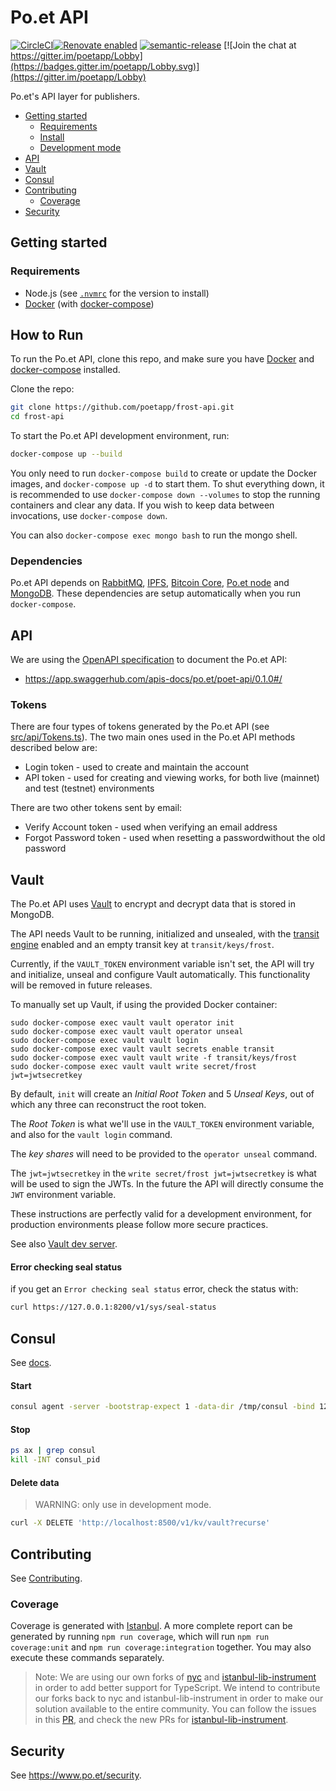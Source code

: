 # Po.et API

[![CircleCI](https://circleci.com/gh/poetapp/frost-api/tree/master.svg?style=svg&circle-token=4c0674e6ac8ca64c250d6f09bff344e48762c40b)](https://circleci.com/gh/poetapp/frost-api/tree/master)[![Renovate enabled](https://img.shields.io/badge/renovate-enabled-brightgreen.svg)](https://renovatebot.com/)
[![semantic-release](https://img.shields.io/badge/%20%20%F0%9F%93%A6%F0%9F%9A%80-semantic--release-e10079.svg)](https://github.com/semantic-release/semantic-release)
[![Join the chat at https://gitter.im/poetapp/Lobby](https://badges.gitter.im/poetapp/Lobby.svg)](https://gitter.im/poetapp/Lobby)

Po.et's API layer for publishers.

- [Getting started](#getting-started)
    - [Requirements](#requirements)
    - [Install](#install)
    - [Development mode](#development-mode)
- [API](#api)
- [Vault](#vault)
- [Consul](#consul)
- [Contributing](#contributing)
    - [Coverage](#coverage)
- [Security](#security)

## Getting started

### Requirements

* Node.js (see [`.nvmrc`](./.nvmrc) for the version to install)
* [Docker](https://docs.docker.com/install/) (with [docker-compose](https://docs.docker.com/compose/install/))

## How to Run

To run the Po.et API, clone this repo, and make sure you have [Docker](https://docs.docker.com/install/) and [docker-compose](https://docs.docker.com/compose/install/) installed.

Clone the repo:

```bash
git clone https://github.com/poetapp/frost-api.git
cd frost-api
```

To start the Po.et API development environment, run:

```bash
docker-compose up --build
```

You only need to run `docker-compose build` to create or update the Docker images, and `docker-compose up -d` to start them. To shut everything down, it is recommended to use `docker-compose down --volumes`  to stop the running containers and clear any data. If you wish to keep data between invocations, use `docker-compose down`.

You can also `docker-compose exec mongo bash` to run the mongo shell.

### Dependencies

Po.et API depends on [RabbitMQ](http://www.rabbitmq.com/), [IPFS](https://ipfs.io/), [Bitcoin Core](https://github.com/bitcoin/bitcoin), [Po.et node](https://github.com/poetapp/node.git) and [MongoDB](https://github.com/mongodb/mongo).
These dependencies are setup automatically when you run `docker-compose`.

## API

We are using the [OpenAPI specification](https://github.com/OAI/OpenAPI-Specification/blob/master/versions/3.0.1.md) to document the Po.et API:
- https://app.swaggerhub.com/apis-docs/po.et/poet-api/0.1.0#/

### Tokens

There are four types of tokens generated by the Po.et API (see [src/api/Tokens.ts](./src/api/Tokens.ts)). The two main ones used in the Po.et API methods described below are:

- Login token - used to create and maintain the account
- API token - used for creating and viewing works, for both live (mainnet) and test (testnet) environments

There are two other tokens sent by email:

- Verify Account token - used when verifying an email address 
- Forgot Password token - used when resetting a passwordwithout the old password 

## Vault

The Po.et API uses [Vault](https://www.vaultproject.io/) to encrypt and decrypt data that is stored in MongoDB.

The API needs Vault to be running, initialized and unsealed, with the [transit engine](https://www.vaultproject.io/docs/secrets/transit/index.html) enabled and an empty transit key at `transit/keys/frost`.

Currently, if the `VAULT_TOKEN` environment variable isn't set, the API will try and initialize, unseal and configure Vault automatically. This functionality will be removed in future releases.

To manually set up Vault, if using the provided Docker container:
```
sudo docker-compose exec vault vault operator init
sudo docker-compose exec vault vault operator unseal
sudo docker-compose exec vault vault login
sudo docker-compose exec vault vault secrets enable transit
sudo docker-compose exec vault vault write -f transit/keys/frost
sudo docker-compose exec vault vault write secret/frost jwt=jwtsecretkey
```

By default, `init` will create an _Initial Root Token_ and 5 _Unseal Keys_, out of which any three can reconstruct the root token.

The _Root Token_ is what we'll use in the `VAULT_TOKEN` environment variable, and also for the `vault login` command.

The _key shares_ will need to be provided to the `operator unseal` command.

The `jwt=jwtsecretkey` in the `write secret/frost jwt=jwtsecretkey` is what will be used to sign the JWTs. In the future the API will directly consume the `JWT` environment variable.

These instructions are perfectly valid for a development environment, for production environments please follow more secure practices.

See also [Vault dev server](https://www.vaultproject.io/intro/getting-started/dev-server.html).

#### Error checking seal status

if you get an `Error checking seal status` error, check the status with:

```bash
curl https://127.0.0.1:8200/v1/sys/seal-status
```

## Consul

See [docs](https://www.consul.io/docs/agent/basics.html).

#### Start

```bash
consul agent -server -bootstrap-expect 1 -data-dir /tmp/consul -bind 127.0.0.1
```

#### Stop

```bash
ps ax | grep consul
kill -INT consul_pid
```

#### Delete data

> WARNING: only use in development mode.

```bash
curl -X DELETE 'http://localhost:8500/v1/kv/vault?recurse'
```

## Contributing

See [Contributing](https://github.com/poetapp/documentation/blob/master/CONTRIBUTING.md).

### Coverage
Coverage is generated with [Istanbul](https://github.com/istanbuljs/nyc). A more complete report can be generated by running `npm run coverage`, which will run `npm run coverage:unit` and `npm run coverage:integration` together. You may also execute these commands separately.

> Note: We are using our own forks of [nyc](https://github.com/istanbuljs/nyc) and [istanbul-lib-instrument](https://github.com/istanbuljs/istanbuljs/tree/master/packages/istanbul-lib-instrument) in order to add better support for TypeScript. We intend to contribute our forks back to nyc and istanbul-lib-instrument in order to make our solution available to the entire community. You can follow the issues in this [PR](https://github.com/poetapp/node/pull/230), and check the new PRs for [istanbul-lib-instrument](https://github.com/istanbuljs/istanbuljs/pull/204).

## Security

See https://www.po.et/security.
